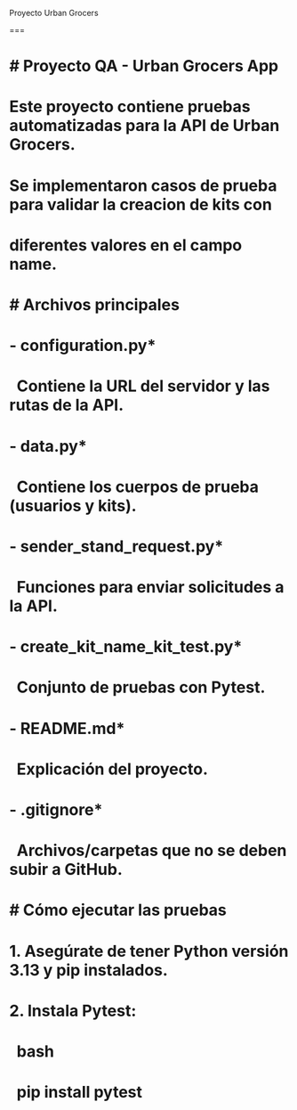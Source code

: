 Proyecto Urban Grocers

===

# \# Proyecto QA - Urban Grocers App

# 

# Este proyecto contiene pruebas automatizadas para la API de Urban Grocers.

# Se implementaron casos de prueba para validar la creacion de kits con

# diferentes valores en el campo name.

# 

# 

# \# Archivos principales

# \- configuration.py\*

#  	Contiene la URL del servidor y las rutas de la API.

# 

# \- data.py\*

#  	Contiene los cuerpos de prueba (usuarios y kits).

# 

# \- sender\_stand\_request.py\*

#  	Funciones para enviar solicitudes a la API.

# 

# \- create\_kit\_name\_kit\_test.py\*

#  	Conjunto de pruebas con Pytest.

# 

# \- README.md\*

#  	Explicación del proyecto.

# 

# \- .gitignore\*

#  	Archivos/carpetas que no se deben subir a GitHub.

# 

# 

# 

# \# Cómo ejecutar las pruebas

# 

# 1\. Asegúrate de tener Python versión 3.13 y pip instalados.

# 2\. Instala Pytest:

#    	bash

#    pip install pytest

